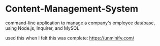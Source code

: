 # Content-Management-System
command-line application to manage a company's employee database, using Node.js, Inquirer, and MySQL


used this when I felt this was complete: https://unminify.com/
